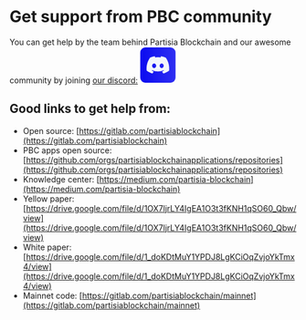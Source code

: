 # Get support from PBC community

You can get help by the team behind Partisia Blockchain and our awesome community by joining [our discord:](https://discord.com/invite/5HX7j9xFS7) 
        <a target="_blank" href="https://discord.com/invite/5HX7j9xFS7">
          <svg width="64" height="64" viewBox="0 0 29 28" fill="none" xmlns="http://www.w3.org/2000/svg">
            <rect x="0.399994" width="28" height="28" rx="4" fill="url(#paint0_linear_410_3160)" />
            <path
              d="M20.6378 8.13731C19.4905 7.6109 18.2602 7.22306 16.9739 7.00093C16.9505 6.99664 16.9271 7.00736 16.915 7.02879C16.7568 7.3102 16.5815 7.67732 16.4588 7.96588C15.0753 7.75875 13.6989 7.75875 12.3437 7.96588C12.221 7.67091 12.0394 7.3102 11.8804 7.02879C11.8684 7.00807 11.845 6.99736 11.8215 7.00093C10.5359 7.22235 9.30566 7.61019 8.1577 8.13731C8.14776 8.14159 8.13924 8.14874 8.13359 8.15802C5.80004 11.6443 5.16078 15.0449 5.47438 18.4033C5.4758 18.4197 5.48502 18.4354 5.49779 18.4454C7.0374 19.5761 8.52877 20.2625 9.99245 20.7175C10.0159 20.7246 10.0407 20.716 10.0556 20.6967C10.4018 20.2239 10.7105 19.7254 10.9751 19.2011C10.9907 19.1704 10.9758 19.134 10.9439 19.1218C10.4543 18.9361 9.98819 18.7097 9.53979 18.4526C9.50432 18.4319 9.50148 18.3811 9.53411 18.3568C9.62847 18.2861 9.72286 18.2126 9.81296 18.1383C9.82926 18.1247 9.85198 18.1219 9.87114 18.1304C12.817 19.4754 16.0062 19.4754 18.9172 18.1304C18.9364 18.1211 18.9591 18.124 18.9761 18.1376C19.0662 18.2119 19.1606 18.2861 19.2557 18.3568C19.2883 18.3811 19.2862 18.4319 19.2507 18.4526C18.8023 18.7147 18.3361 18.9361 17.8459 19.1211C17.814 19.1333 17.7998 19.1704 17.8154 19.2011C18.0857 19.7246 18.3943 20.2232 18.7342 20.696C18.7484 20.716 18.7739 20.7246 18.7973 20.7175C20.2681 20.2625 21.7595 19.5761 23.2991 18.4454C23.3126 18.4354 23.3211 18.4204 23.3225 18.404C23.6978 14.5213 22.6939 11.1486 20.6612 8.15873C20.6562 8.14874 20.6477 8.14159 20.6378 8.13731ZM11.415 16.3584C10.5281 16.3584 9.79734 15.5441 9.79734 14.5442C9.79734 13.5442 10.5139 12.73 11.415 12.73C12.3231 12.73 13.0468 13.5514 13.0327 14.5442C13.0327 15.5441 12.3161 16.3584 11.415 16.3584ZM17.3961 16.3584C16.5092 16.3584 15.7784 15.5441 15.7784 14.5442C15.7784 13.5442 16.495 12.73 17.3961 12.73C18.3042 12.73 19.0279 13.5514 19.0137 14.5442C19.0137 15.5441 18.3042 16.3584 17.3961 16.3584Z"
              fill="#F3F6FB" />
            <defs>
              <linearGradient id="paint0_linear_410_3160" x1="0.399994" y1="28" x2="29.0588" y2="27.3086"
                gradientUnits="userSpaceOnUse">
                <stop stop-color="#0A0AF0" />
                <stop offset="1" stop-color="#2F2FF2" />
              </linearGradient>
            </defs>
          </svg>
        </a>


## Good links to get help from: 
- Open source: [https://gitlab.com/partisiablockchain](https://gitlab.com/partisiablockchain)
- PBC apps open source: [https://github.com/orgs/partisiablockchainapplications/repositories](https://github.com/orgs/partisiablockchainapplications/repositories)
- Knowledge center: [https://medium.com/partisia-blockchain](https://medium.com/partisia-blockchain)
- Yellow paper: [https://drive.google.com/file/d/1OX7ljrLY4IgEA1O3t3fKNH1qSO60_Qbw/view](https://drive.google.com/file/d/1OX7ljrLY4IgEA1O3t3fKNH1qSO60_Qbw/view)
- White paper: [https://drive.google.com/file/d/1_doKDtMuY1YPDJ8LgKCiOqZvjoYkTmx4/view](https://drive.google.com/file/d/1_doKDtMuY1YPDJ8LgKCiOqZvjoYkTmx4/view)
- Mainnet code: [https://gitlab.com/partisiablockchain/mainnet](https://gitlab.com/partisiablockchain/mainnet)
